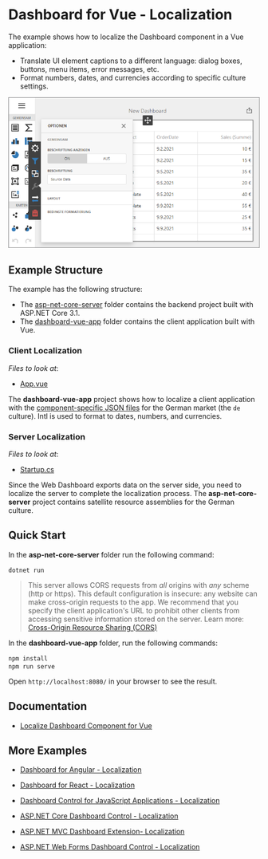 # Dashboard for Vue - Localization

The example shows how to localize the Dashboard component in a Vue application:

- Translate UI element captions to a different language: dialog boxes, buttons, menu items, error messages, etc.
- Format numbers, dates, and currencies according to specific culture settings.

![](img/web-dashboard-localization-de.png)

## Example Structure

The example has the following structure:

- The [asp-net-core-server](asp-net-core-server) folder contains the backend project built with ASP.NET Core 3.1.
- The [dashboard-vue-app](dashboard-vue-app) folder contains the client application built with Vue.

### Client Localization
<!-- default file list -->
*Files to look at*:

* [App.vue](./dashboard-vue-app/src/App.vue)

<!-- default file list end -->

The **dashboard-vue-app** project shows how to localize a client application with the [component-specific JSON files](https://docs.devexpress.com/Dashboard/402537/web-dashboard/dashboard-component-for-vue/localization#localize-ui) for the German market (the `de` culture). Intl is used to format to dates, numbers, and currencies.

### Server Localization
<!-- default file list -->
*Files to look at*:

* [Startup.cs](./asp-net-core-server/Startup.cs#L45)

<!-- default file list end -->

Since the Web Dashboard exports data on the server side, you need to localize the server to complete the localization process. The **asp-net-core-server** project contains satellite resource assemblies for the German culture.


## Quick Start

In the **asp-net-core-server** folder run the following command:

```
dotnet run
```
> This server allows CORS requests from _all_ origins with _any_ scheme (http or https). This default configuration is insecure: any website can make cross-origin requests to the app. We recommend that you specify the client application's URL to prohibit other clients from accessing sensitive information stored on the server. Learn more: [Cross-Origin Resource Sharing (CORS)](https://docs.devexpress.com/Dashboard/400709)

In the **dashboard-vue-app** folder, run the following commands:

```
npm install
npm run serve
```

Open ```http://localhost:8080/``` in your browser to see the result.

## Documentation

- [Localize Dashboard Component for Vue](https://docs.devexpress.com/Dashboard/402537/web-dashboard/dashboard-component-for-vue/localization)


## More Examples

- [Dashboard for Angular - Localization](https://github.com/DevExpress-Examples/angular-dashboard-localization)
- [Dashboard for React - Localization](https://github.com/DevExpress-Examples/react-dashboard-localization)
- [Dashboard Control for JavaScript Applications - Localization](https://github.com/DevExpress-Examples/javascript-dashboard-localization)

- [ASP.NET Core Dashboard Control - Localization](https://github.com/DevExpress-Examples/asp-net-core-dashboard-localization)
- [ASP.NET MVC Dashboard Extension- Localization](https://github.com/DevExpress-Examples/asp-net-mvc-dashboard-localization)
- [ASP.NET Web Forms Dashboard Control - Localization](https://github.com/DevExpress-Examples/asp-net-web-forms-dashboard-localization)
